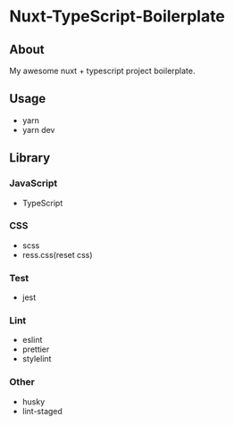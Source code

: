 # Nuxt-TypeScript-Boilerplate

## About

My awesome nuxt + typescript project boilerplate.

## Usage

- yarn
- yarn dev

## Library

### JavaScript

- TypeScript

### CSS

- scss
- ress.css(reset css)

### Test

- jest

### Lint

- eslint
- prettier
- stylelint

### Other

- husky
- lint-staged
